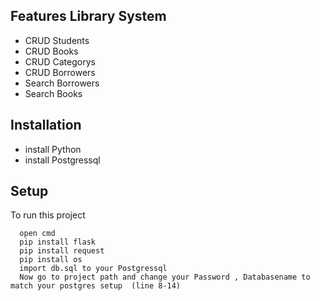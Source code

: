 ## Features Library System
  * CRUD Students
  * CRUD Books
  * CRUD Categorys
  * CRUD Borrowers
  * Search Borrowers
  * Search Books
## Installation
  * install Python
  * install Postgressql
## Setup 
To run this project
```
  open cmd
  pip install flask
  pip install request
  pip install os
  import db.sql to your Postgressql 
  Now go to project path and change your Password , Databasename to match your postgres setup  (line 8-14)
```

